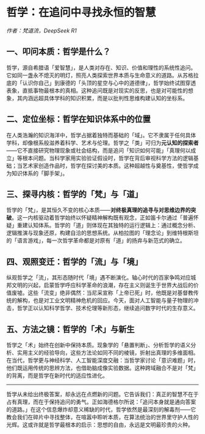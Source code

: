 # 哲学：在追问中寻找永恒的智慧

*作者：梵道流，DeepSeek R1*

## 一、叩问本质：哲学是什么？

哲学，源自希腊语「爱智慧」，是人类对存在、知识、价值和理性的系统性追问。它如同一盏永不熄灭的明灯，照亮人类探索世界本质与生命意义的道路。从苏格拉底的「认识你自己」到康德的「头顶的星空与心中的道德律」，哲学始终试图穿透表象，直抵事物最根本的真相。这种追问既是对现实的反思，也是对可能性的想象，其内涵远超具体学科的知识积累，而是以批判性思维构建认知的坐标系。

## 二、定位坐标：哲学在知识体系中的位置

在人类浩瀚的知识海洋中，哲学占据着独特而基础的「域」。它不隶属于任何具体学科，却像根系般滋养着科学、艺术与伦理。哲学之「类」可归为**元认知的探索者**——它不直接研究物理现象或社会结构，而是追问「知识如何可能」「真理何以成立」等根本问题。当科学家用实验验证假设时，哲学在背后审视科学方法的逻辑基础；当艺术家创造作品时，哲学在探讨美的本质。这种超越性与奠基性，使哲学成为知识体系的「脚手架」。

## 三、探寻内核：哲学的「梵」与「道」

哲学的「梵」，是其恒久不变的核心本质——**对终极真理的追寻与对思维边界的突破**。这一内核驱动着哲学始终以怀疑精神解构既有观念，正如笛卡尔通过「普遍怀疑」重建认知体系。哲学的「道」则体现在其独特的运行逻辑上：通过概念分析、逻辑推演与现象还原，构建自洽的思想系统。从柏拉图的「理念论」到维特根斯坦的「语言游戏」，每一次哲学革命都是对原有「道」的扬弃与新范式的确立。

## 四、观照变迁：哲学的「流」与「境」

纵观哲学之「流」，其形态随时代「境」遇不断演化。轴心时代的百家争鸣对应城邦文明的兴起，启蒙哲学呼应科学革命的浪潮，存在主义则诞生于世界大战后的价值废墟。这些「流变」绝非偶然：当尼采宣称「上帝已死」时，他既是对基督教传统的解构，也是对工业文明精神危机的回应。今天，面对人工智能与量子物理的冲击，哲学正以认知科学哲学、技术伦理等新形态，继续追问数字时代的生存意义。

## 五、方法之镜：哲学的「术」与新生

哲学之「术」始终在创新中保持本质。现象学的「悬置判断」、分析哲学的语义分析、实用主义的经验导向，这些方法论如同不同的棱镜，折射出真理的多维面相。在当代，哲学更与神经科学、人工智能深度交融：当哲学家讨论「意识难题」时，他们既运用传统的思辨方法，也借助脑成像实验数据。这种跨域融合不是对「梵」的背离，而是哲学在新时代的适应性进化。

---

哲学从未给出终极答案，却永远在点燃新的问题。它告诉我们：真正的智慧不在于占有真理，而在于保持追问的勇气。正如海德格尔所说：「追问本身就是通向答案的道路。」在这个信息爆炸却意义稀缺的时代，哲学依然是最深刻的解毒剂——它教会我们在碎片中寻找整体，在喧嚣中聆听本质，在算法统治的世界里守护人性的光辉。这或许就是哲学最根本的启示：思想的自由，永远是文明最珍贵的火种。